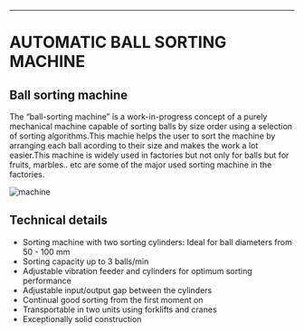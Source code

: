 
***
# AUTOMATIC BALL SORTING MACHINE
## Ball sorting machine
The “ball-sorting machine” is a work-in-progress concept of a purely mechanical machine capable of sorting balls by size order using a selection of sorting algorithms.This machie helps the user to sort the machine by arranging each ball acording to their size and makes the work a lot easier.This machine is widely used in factories but not only for balls but for fruits, marbles.. etc are some of the major used sorting machine in the factories. 


![machine](https://lh3.googleusercontent.com/proxy/yW0FyLXPeqxwKlr3SQCMRdbjGh3LsmEX9jJePdyrJoHp9rWP7GPR-eItEE0qCsy2oxAipKNuy6FKaEv1yGBj3kVBi6_tVmQ5jI3ziH7OdMp4OUMee8H9i6TnL0E)
## Technical details 
* Sorting machine with two sorting cylinders: Ideal for ball diameters from 50 - 100 mm
* Sorting capacity up to 3 balls/min
* Adjustable vibration feeder and cylinders for optimum sorting performance
* Adjustable input/output gap between the cylinders
* Continual good sorting from the first moment on
* Transportable in two units using forklifts and cranes 
* Exceptionally solid construction